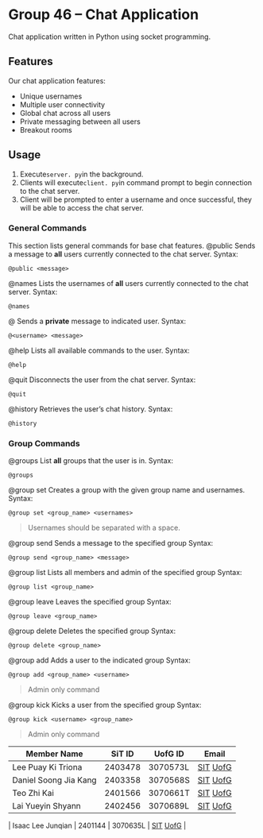 # Group 46 – Chat Application
Chat application written in Python using socket programming.

## Features 
Our chat application features:
- Unique usernames
- Multiple user connectivity
- Global chat across all users
- Private messaging between all users
- Breakout rooms

## Usage
 1. Execute`server. py`in the background.
 2. Clients will execute`client. py`in command prompt to begin connection to the chat server.
 3. Client will be prompted to enter a username and once successful, they will be able to access the chat server.

### General Commands	
This section lists general commands for base chat features.
@public
Sends a message to **all** users currently connected to the chat server.
Syntax:
```
@public <message>
```

@names
Lists the usernames of **all** users currently connected to the chat server.
Syntax:

```
@names
```

@<username>
Sends a **private** message to indicated user.
Syntax:
```
@<username> <message>
```

@help
Lists all available commands to the user.
Syntax:
```
@help
```

@quit
Disconnects the user from the chat server.
Syntax:
```
@quit
```

@history
Retrieves the user’s chat history.
Syntax:
```
@history
```

### Group Commands

@groups
List **all** groups that the user is in.
Syntax:
```
@groups
```

@group set
Creates a group with the given group name and usernames.
Syntax:
```
@group set <group_name> <usernames>
```
> Usernames should be separated with a space.

@group send
Sends a message to the specified group
Syntax:
```
@group send <group_name> <message>
```

@group list 
Lists all members and admin of the specified group
Syntax:
```
@group list <group_name>
```

@group leave
Leaves the specified group
Syntax:
```
@group leave <group_name>
```

@group delete
Deletes the specified group
Syntax:
```
@group delete <group_name>
```

@group add
Adds a user to the indicated group
Syntax:
```
@group add <group_name> <username>
```
> Admin only command

@group kick
Kicks a user from the specified group
Syntax:
```
@group kick <username> <group_name>
```
> Admin only command



| Member Name | SiT ID | UofG ID | Email |
| --- | --- | --- | --- |
| Lee Puay Ki Triona | 2403478 | 3070573L | [SIT](2403478@sit.singaporetech.edu.sg) [UofG](3070573L@student.gla.ac.uk) |
| Daniel Soong Jia Kang | 2403358 | 3070568S | [SIT](2403358@sit.singaporetech.edu.sg) [UofG](3070568S@student.gla.ac.uk) |
| Teo Zhi Kai | 2401566 | 3070661T | [SIT](2401566@sit.singaporetech.edu.sg) [UofG](3070661T@student.gla.ac.uk) |
| Lai Yueyin Shyann | 2402456 | 3070689L | [SIT](2402456@sit.singaporetech.edu.sg) [UofG](3070689L@student.gla.ac.uk) |


| Isaac Lee Junqian | 2401144 | 3070635L | [SIT](2401144@sit.singaporetech.edu.sg) [UofG](3070635L@student.gla.ac.uk) |


